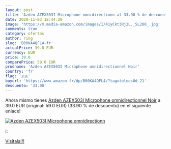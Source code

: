 ```yaml
---
layout: post
title: 'Azden AZEX503I Microphone omnidirectionn al 33.90 % de descuento'
date: 2020-11-03 18:44:29
image: 'https://m.media-amazon.com/images/I/41yCkt3Rj2L._SL200_.jpg'
comments: true
category: ofertas
author: ring
slug: 'B00KA4QFL4-fr'
actualPrice: 39.0 EUR
currency: EUR
price: 39.0
comparePrice: 59.0 EUR
prodname: 'Azden AZEX503I Microphone omnidirectionnel Noir'
country: 'fr'
flag: '🇫🇷'
buyurl: 'https://www.amazon.fr/dp/B00KA4QFL4/?tag=tolees0d-21'
descuento: '33.90'
---
```


Ahora mismo tienes [Azden AZEX503I Microphone omnidirectionnel Noir](https://www.amazon.fr/dp/B00KA4QFL4/?tag=tolees0d-21) a 39.0 EUR (original: 59.0 EUR) (33.90 %  de descuento) en el siguiente enlace!

[![Azden AZEX503I Microphone omnidirectionn](https://m.media-amazon.com/images/I/41yCkt3Rj2L._SL200_.jpg)](https://www.amazon.fr/dp/B00KA4QFL4/?tag=tolees0d-21)

ℹ️:


[Visítala!!!](https://www.amazon.fr/dp/B00KA4QFL4/?tag=tolees0d-21)
